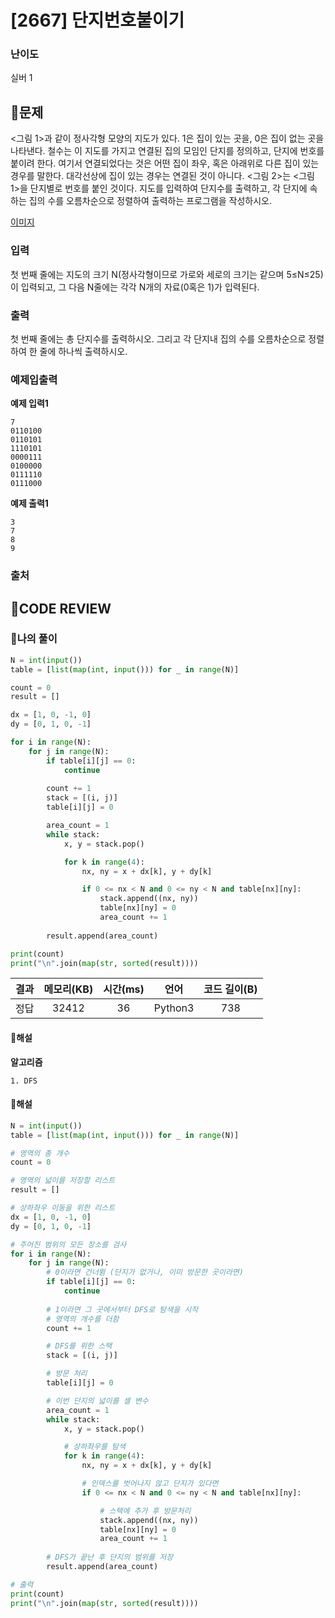 # [2667] 단지번호붙이기

### **난이도**
실버 1
## **📝문제**
<그림 1>과 같이 정사각형 모양의 지도가 있다. 1은 집이 있는 곳을, 0은 집이 없는 곳을 나타낸다. 철수는 이 지도를 가지고 연결된 집의 모임인 단지를 정의하고, 단지에 번호를 붙이려 한다. 여기서 연결되었다는 것은 어떤 집이 좌우, 혹은 아래위로 다른 집이 있는 경우를 말한다. 대각선상에 집이 있는 경우는 연결된 것이 아니다. <그림 2>는 <그림 1>을 단지별로 번호를 붙인 것이다. 지도를 입력하여 단지수를 출력하고, 각 단지에 속하는 집의 수를 오름차순으로 정렬하여 출력하는 프로그램을 작성하시오.

[이미지](https://www.acmicpc.net/upload/images/ITVH9w1Gf6eCRdThfkegBUSOKd.png)
### **입력**
첫 번째 줄에는 지도의 크기 N(정사각형이므로 가로와 세로의 크기는 같으며 5≤N≤25)이 입력되고, 그 다음 N줄에는 각각 N개의 자료(0혹은 1)가 입력된다.
### **출력**
첫 번째 줄에는 총 단지수를 출력하시오. 그리고 각 단지내 집의 수를 오름차순으로 정렬하여 한 줄에 하나씩 출력하시오.
### **예제입출력**

**예제 입력1**

```
7
0110100
0110101
1110101
0000111
0100000
0111110
0111000
```

**예제 출력1**

```
3
7
8
9
```

### **출처**

## **🧐CODE REVIEW**

### **🧾나의 풀이**

```python
N = int(input())
table = [list(map(int, input())) for _ in range(N)]

count = 0
result = []

dx = [1, 0, -1, 0]
dy = [0, 1, 0, -1]

for i in range(N):
    for j in range(N):
        if table[i][j] == 0:
            continue
        
        count += 1
        stack = [(i, j)]
        table[i][j] = 0

        area_count = 1
        while stack:
            x, y = stack.pop()

            for k in range(4):
                nx, ny = x + dx[k], y + dy[k]

                if 0 <= nx < N and 0 <= ny < N and table[nx][ny]:
                    stack.append((nx, ny))
                    table[nx][ny] = 0
                    area_count += 1
        
        result.append(area_count)

print(count)
print("\n".join(map(str, sorted(result))))
```

결과	| 메모리(KB) |	시간(ms) |	언어 |	코드 길이(B)
:----:|:-----:|:-----:|:-----:|:--------:
정답|32412|36|Python3|738
#### **📝해설**

**알고리즘**
```
1. DFS
```

#### **📝해설**

```python
N = int(input())
table = [list(map(int, input())) for _ in range(N)]

# 영역의 총 개수
count = 0

# 영역의 넓이를 저장할 리스트
result = []

# 상하좌우 이동을 위한 리스트
dx = [1, 0, -1, 0]
dy = [0, 1, 0, -1]

# 주어진 범위의 모든 장소를 검사
for i in range(N):
    for j in range(N):
        # 0이라면 건너뜀 (단지가 없거나, 이미 방문한 곳이라면)
        if table[i][j] == 0:
            continue
        
        # 1이라면 그 곳에서부터 DFS로 탐색을 시작
        # 영역의 개수를 더함
        count += 1

        # DFS를 위한 스택
        stack = [(i, j)]

        # 방문 처리
        table[i][j] = 0

        # 이번 단지의 넓이를 셀 변수
        area_count = 1
        while stack:
            x, y = stack.pop()

            # 상하좌우를 탐색
            for k in range(4):
                nx, ny = x + dx[k], y + dy[k]

                # 인덱스를 벗어나지 않고 단지가 있다면
                if 0 <= nx < N and 0 <= ny < N and table[nx][ny]:

                    # 스택에 추가 후 방문처리
                    stack.append((nx, ny))
                    table[nx][ny] = 0
                    area_count += 1
        
        # DFS가 끝난 후 단지의 범위를 저장
        result.append(area_count)

# 출력
print(count)
print("\n".join(map(str, sorted(result))))
```